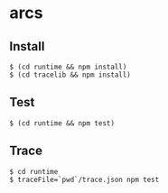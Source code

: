 # arcs

## Install
```
$ (cd runtime && npm install)
$ (cd tracelib && npm install)
```

## Test
```
$ (cd runtime && npm test)
```

## Trace
```
$ cd runtime
$ traceFile=`pwd`/trace.json npm test
```
